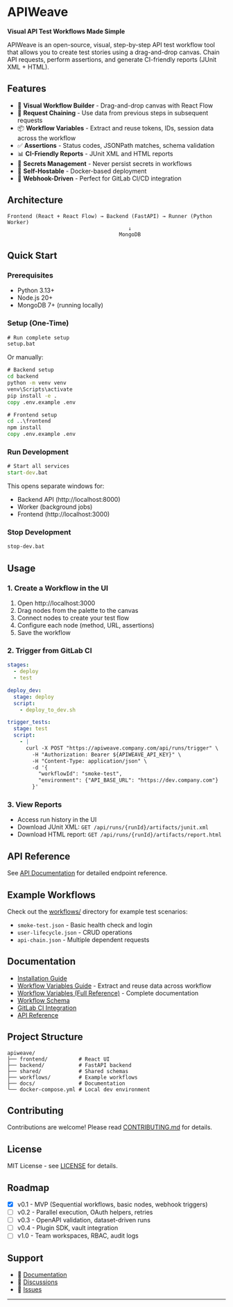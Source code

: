 # APIWeave

**Visual API Test Workflows Made Simple**

APIWeave is an open-source, visual, step-by-step API test workflow tool that allows you to create test stories using a drag-and-drop canvas. Chain API requests, perform assertions, and generate CI-friendly reports (JUnit XML + HTML).

## Features

- 🎨 **Visual Workflow Builder** - Drag-and-drop canvas with React Flow
- 🔗 **Request Chaining** - Use data from previous steps in subsequent requests
- 📦 **Workflow Variables** - Extract and reuse tokens, IDs, session data across the workflow
- ✅ **Assertions** - Status codes, JSONPath matches, schema validation
- 📊 **CI-Friendly Reports** - JUnit XML and HTML reports
- 🔐 **Secrets Management** - Never persist secrets in workflows
- 🐳 **Self-Hostable** - Docker-based deployment
- 🚀 **Webhook-Driven** - Perfect for GitLab CI/CD integration

## Architecture

```
Frontend (React + React Flow) → Backend (FastAPI) → Runner (Python Worker)
                                       ↓
                                    MongoDB
```

## Quick Start

### Prerequisites

- Python 3.13+
- Node.js 20+
- MongoDB 7+ (running locally)

### Setup (One-Time)

```cmd
# Run complete setup
setup.bat
```

Or manually:

```cmd
# Backend setup
cd backend
python -m venv venv
venv\Scripts\activate
pip install -e .
copy .env.example .env

# Frontend setup
cd ..\frontend
npm install
copy .env.example .env
```

### Run Development

```cmd
# Start all services
start-dev.bat
```

This opens separate windows for:
- Backend API (http://localhost:8000)
- Worker (background jobs)
- Frontend (http://localhost:3000)

### Stop Development

```cmd
stop-dev.bat
```

## Usage

### 1. Create a Workflow in the UI

1. Open http://localhost:3000
2. Drag nodes from the palette to the canvas
3. Connect nodes to create your test flow
4. Configure each node (method, URL, assertions)
5. Save the workflow

### 2. Trigger from GitLab CI

```yaml
stages:
  - deploy
  - test

deploy_dev:
  stage: deploy
  script:
    - deploy_to_dev.sh

trigger_tests:
  stage: test
  script:
    - |
      curl -X POST "https://apiweave.company.com/api/runs/trigger" \
        -H "Authorization: Bearer ${APIWEAVE_API_KEY}" \
        -H "Content-Type: application/json" \
        -d '{
          "workflowId": "smoke-test",
          "environment": {"API_BASE_URL": "https://dev.company.com"}
        }'
```

### 3. View Reports

- Access run history in the UI
- Download JUnit XML: `GET /api/runs/{runId}/artifacts/junit.xml`
- Download HTML report: `GET /api/runs/{runId}/artifacts/report.html`

## API Reference

See [API Documentation](docs/API.md) for detailed endpoint reference.

## Example Workflows

Check out the [workflows/](workflows/) directory for example test scenarios:

- `smoke-test.json` - Basic health check and login
- `user-lifecycle.json` - CRUD operations
- `api-chain.json` - Multiple dependent requests

## Documentation

- [Installation Guide](docs/INSTALLATION.md)
- [Workflow Variables Guide](docs/WORKFLOW_VARIABLES_QUICKSTART.md) - Extract and reuse data across workflow
- [Workflow Variables (Full Reference)](docs/WORKFLOW_VARIABLES.md) - Complete documentation
- [Workflow Schema](docs/WORKFLOW_SCHEMA.md)
- [GitLab CI Integration](docs/GITLAB_CI.md)
- [API Reference](docs/API.md)

## Project Structure

```
apiweave/
├── frontend/          # React UI
├── backend/           # FastAPI backend
├── shared/            # Shared schemas
├── workflows/         # Example workflows
├── docs/              # Documentation
└── docker-compose.yml # Local dev environment
```

## Contributing

Contributions are welcome! Please read [CONTRIBUTING.md](CONTRIBUTING.md) for details.

## License

MIT License - see [LICENSE](LICENSE) for details.

## Roadmap

- [x] v0.1 - MVP (Sequential workflows, basic nodes, webhook triggers)
- [ ] v0.2 - Parallel execution, OAuth helpers, retries
- [ ] v0.3 - OpenAPI validation, dataset-driven runs
- [ ] v0.4 - Plugin SDK, vault integration
- [ ] v1.0 - Team workspaces, RBAC, audit logs

## Support

- 📖 [Documentation](docs/)
- 💬 [Discussions](https://github.com/yourusername/apiweave/discussions)
- 🐛 [Issues](https://github.com/yourusername/apiweave/issues)

---
